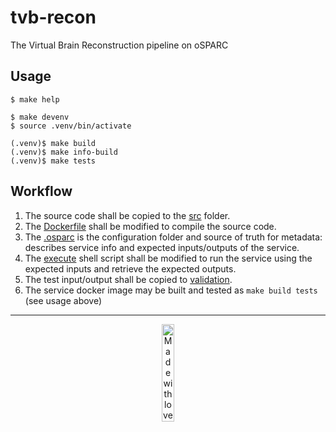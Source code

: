 # tvb-recon

The Virtual Brain Reconstruction pipeline on oSPARC

## Usage

```console
$ make help

$ make devenv
$ source .venv/bin/activate

(.venv)$ make build
(.venv)$ make info-build
(.venv)$ make tests
```

## Workflow

1. The source code shall be copied to the [src](tvb-recon/src/tvb_recon) folder.
1. The [Dockerfile](tvb-recon/src/Dockerfile) shall be modified to compile the source code.
2. The [.osparc](.osparc) is the configuration folder and source of truth for metadata: describes service info and expected inputs/outputs of the service.
3. The [execute](tvb-recon/service.cli/execute) shell script shall be modified to run the service using the expected inputs and retrieve the expected outputs.
4. The test input/output shall be copied to [validation](tvb-recon/validation).
5. The service docker image may be built and tested as ``make build tests`` (see usage above)



---
<p align="center">
<image src="https://github.com/ITISFoundation/osparc-simcore-python-client/blob/4e8b18494f3191d55f6692a6a605818aeeb83f95/docs/_media/mwl.png" alt="Made with love at www.z43.swiss" width="20%" />
</p>
